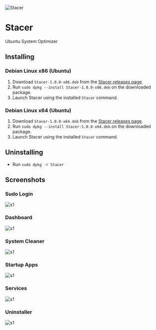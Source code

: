 ![Stacer](https://raw.githubusercontent.com/oguzhaninan/Stacer-Ubuntu-System-Optimizer/master/header.png)
# Stacer
Ubuntu System Optimizer

## Installing

### Debian Linux x86 (Ubuntu)

1. Download `Stacer-1.0.0-x86.deb` from the [Stacer releases page](https://github.com/oguzhaninan/Stacer/releases).
2. Run `sudo dpkg --install Stacer-1.0.0-x86.deb` on the downloaded package.
3. Launch Stacer using the installed `Stacer` command.

### Debian Linux x64 (Ubuntu)

1. Download `Stacer-1.0.0-x64.deb` from the [Stacer releases page](https://github.com/oguzhaninan/Stacer/releases).
2. Run `sudo dpkg --install Stacer-1.0.0-x64.deb` on the downloaded package.
3. Launch Stacer using the installed `Stacer` command.

## Uninstalling
- Run `sudo dpkg -r Stacer`

## Screenshots

### Sudo Login
![s1](https://raw.githubusercontent.com/oguzhaninan/Stacer/master/Screenshots/Screenshot1.png)

### Dashboard
![s1](https://raw.githubusercontent.com/oguzhaninan/Stacer/master/Screenshots/Screenshot2.png)

### System Cleaner
![s1](https://raw.githubusercontent.com/oguzhaninan/Stacer/master/Screenshots/Screenshot3.png)

### Startup Apps
![s1](https://raw.githubusercontent.com/oguzhaninan/Stacer/master/Screenshots/Screenshot4.png)

### Services
![s1](https://raw.githubusercontent.com/oguzhaninan/Stacer/master/Screenshots/Screenshot5.png)

### Uninstaller
![s1](https://raw.githubusercontent.com/oguzhaninan/Stacer/master/Screenshots/Screenshot6.png)

